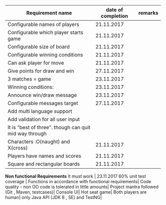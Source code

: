 Requirement name | date of completion   |    remarks
------------------|---------------------|-------------
Configurable names of players 	|	21.11.2017
Configurable which player starts game	|	21.11.2017
Configurable size of board			|	21.11.2017
Configurable winning conditions		|	21.11.2017
Can ask player for move		|	21.11.2017
Give points for draw and win	| 27.11.2017	
3 matches = game		| 23.11.2017
Winning conditions:		| 23.11.2017
Announce win/draw message	| 23.11.2017
Configurable messages target	| 27.11.2017
Add multi language support	|
Add validation for all user input|
It is "best of three". though can quit mid way through|
Characters :O(naught) and X(cross)| 21.11.2017
Players have names and scores| 21.11.2017
Square and rectangular boards| 21.11.2017

<b>Non functional Requirements</b>
It must work | 23.11.2017
60% unit test coverage |
Functions in accordance with functional requirements|
Code quality - non OO code is tolerated in little amounts|
Project mantra followed (Git , Maven, testcases)|
Console UI|
Hot seat game|
Both players are human|
only Java API (JDK 8 , SE) and TestNG|


